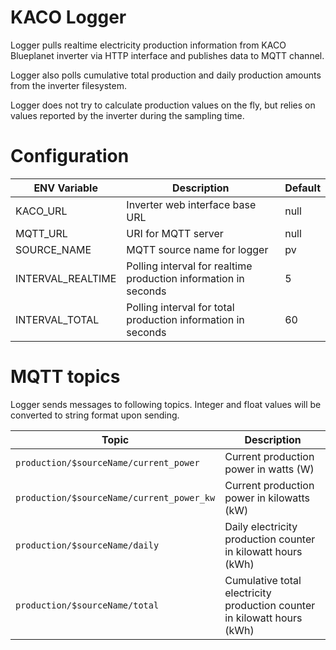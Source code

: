# KACO Logger

Logger pulls realtime electricity production information from KACO Blueplanet inverter via HTTP interface and publishes data to MQTT channel.

Logger also polls cumulative total production and daily production amounts from the inverter filesystem.

Logger does not try to calculate production values on the fly, but relies on values reported by the inverter during the sampling time.

# Configuration

| ENV Variable | Description | Default |
| --- | --- | -- |
| KACO_URL | Inverter web interface base URL | null |
| MQTT_URL | URI for MQTT server | null |
| SOURCE_NAME | MQTT source name for logger | pv |
| INTERVAL_REALTIME | Polling interval for realtime production information in seconds | 5 |
| INTERVAL_TOTAL | Polling interval for total production information in seconds | 60 |

# MQTT topics

Logger sends messages to following topics. Integer and float values will be converted to string format upon sending.

| Topic | Description |
| --- | --- |
| `production/$sourceName/current_power` | Current production power in watts (W) |
| `production/$sourceName/current_power_kw` | Current production power in kilowatts (kW) |
| `production/$sourceName/daily` | Daily electricity production counter in kilowatt hours (kWh) |
| `production/$sourceName/total` | Cumulative total electricity production counter in kilowatt hours (kWh) |
